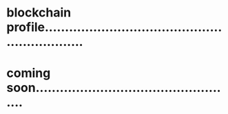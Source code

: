 # blockchain profile...............................................................
# coming soon..................................................
